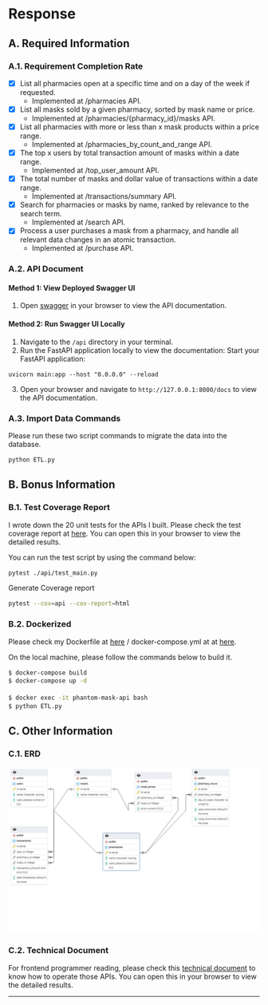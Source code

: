 # Response
## A. Required Information
### A.1. Requirement Completion Rate
- [x] List all pharmacies open at a specific time and on a day of the week if requested.
  - Implemented at /pharmacies API.
- [x] List all masks sold by a given pharmacy, sorted by mask name or price.
  - Implemented at /pharmacies/{pharmacy_id}/masks API.
- [x] List all pharmacies with more or less than x mask products within a price range.
  - Implemented at /pharmacies_by_count_and_range API.
- [x] The top x users by total transaction amount of masks within a date range.
  - Implemented at /top_user_amount API.
- [x] The total number of masks and dollar value of transactions within a date range.
  - Implemented at /transactions/summary API.
- [x] Search for pharmacies or masks by name, ranked by relevance to the search term.
  - Implemented at /search API.
- [x] Process a user purchases a mask from a pharmacy, and handle all relevant data changes in an atomic transaction.
  - Implemented at /purchase API.
### A.2. API Document
#### Method 1: View Deployed Swagger UI 
1. Open [swagger](redoc-static.html) in your browser to view the API documentation.

#### Method 2: Run Swagger UI Locally 
1. Navigate to the `/api` directory in your terminal.
2. Run the FastAPI application locally to view the documentation: 
   Start your FastAPI application: 

```
uvicorn main:app --host "0.0.0.0" --reload 
```

3. Open your browser and navigate to `http://127.0.0.1:8000/docs` to view the API documentation.

### A.3. Import Data Commands
Please run these two script commands to migrate the data into the database.

```bash
python ETL.py
```
## B. Bonus Information

### B.1. Test Coverage Report

I wrote down the 20 unit tests for the APIs I built. Please check the test coverage report at [here](htmlcov/index.html). You can open this in your browser to view the detailed results.

You can run the test script by using the command below:

```bash
pytest ./api/test_main.py
```

Generate Coverage report

```bash
pytest --cov=api --cov-report=html
```



### B.2. Dockerized
Please check my Dockerfile at [here](Dockerfile) / docker-compose.yml at at [here](docker-compose.yml). 

On the local machine, please follow the commands below to build it.

```bash
$ docker-compose build
$ docker-compose up -d

$ docker exec -it phantom-mask-api bash
$ python ETL.py
```

## C. Other Information

### C.1. ERD

![ERD.png](ERD.png)


### C.2. Technical Document

For frontend programmer reading, please check this [technical document](redoc-static.html) to know how to operate those APIs. You can open this in your browser to view the detailed results.

- --
